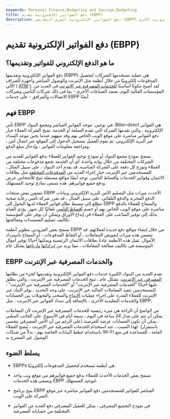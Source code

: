```yaml
---
keywords: Personal Finance,Budgeting and Savings,Budgeting
title: دفع الفواتير الإلكترونية تقديم (EBPP)
description: دفع الفواتير الإلكترونية العرض التقديمي (EBPP) هو عملية تستخدمها الشركات لتحصيل المدفوعات عبر الإنترنت أو الطرق الإلكترونية الأخرى.
---
```


# دفع الفواتير الإلكترونية تقديم (EBPP)
## ما هو الدفع الإلكتروني للفواتير وتقديمها؟

دفع الفواتير الإلكترونية وتقديمها (EBPP) هي عملية تستخدمها الشركات لتحصيل المدفوعات إلكترونيًا من خلال أنظمة مثل الإنترنت والوصول المباشر وأجهزة الصراف الآلي ( [ATM](/atm) ). لقد أصبح مكونًا أساسيًا [للخدمات المصرفية عبر الإنترنت](/onlinebanking) في العديد من المؤسسات المالية اليوم. تعتمد الصناعات الأخرى - بما في ذلك شركات التأمين وشركات الاتصالات والمرافق - على خدمات EBPP أيضًا.

## فهم EBPP

تأتي EBPP في نوعين: موجه الفواتير المباشر ومجمع البنوك. Biller-direct هي الفواتير الإلكترونية ، والتي تقدمها الشركة التي تقدم السلعة أو الخدمة. تمنح الشركة العملاء خيار دفع الفواتير مباشرة على موقع الويب الخاص بهم وقد تنبههم عندما يحين موعد السداد عبر البريد الإلكتروني. ثم يقوم العميل بتسجيل الدخول إلى الموقع عبر اتصال آمن ، ومراجعة معلومات الفواتير ، وإدخال مبلغ الدفع.

يسمح نموذج مجمع البنوك أو نموذج توحيد الفواتير للعملاء بدفع الفواتير للعديد من الشركات المختلفة من خلال بوابة واحدة. أي أن الخدمة تجمع مدفوعات مختلفة من العملاء وتوزع كل دفعة على الشركة المناسبة. قد يقدم أحد البنوك ، على سبيل المثال ، للمستخدمين عبر الإنترنت خيار إجراء العديد من [المدفوعات المختلفة](/payment) مثل بطاقات الائتمان وفواتير الخدمات وأقساط التأمين. توجد أيضًا مواقع مستقلة تتيح للأشخاص عرض ودفع جميع فواتيرهم. هذه تسمى نماذج توحيد المستهلك.

تتضمن بعض منتجات EBPP الأحدث ميزات مثل التسليم الآمن للبريد الإلكتروني وبيانات الدفع المخزنة والدفع التلقائي. على سبيل المثال ، قد تقرر شركة تأمين رعاية صحية تتطلع إلى تبسيط نظام فواتير العملاء لديها التحول إلى EBPP والسماح للعملاء بالدفع مباشرة على موقع الويب الخاص بهم أو خصم [أقساط التأمين](/insurance-premium) تلقائيًا كل شهر. يؤدي القيام بذلك إلى توفير المتاعب على العملاء في إيداع الأوراق ويمكن أن يوفر على المؤسسة تكاليف تسليم المستندات ومعالجتها.

يسمح بعض المزودين بتطوير أنظمة EBPP من خلال إنشاء مواقع دفع جديدة لعملائهم. قد تتضمن هذه ميزات لتفويض المعاملات ، أو التقاط المدفوعات ، أو السماح باسترداد الأموال. تقبل هذه الأنظمة عادةً بطاقات الائتمان الرئيسية ويمكنها أحيانًا توفير أموال المؤسسة في تكاليف معالجة المعاملات ، مما يزيد من [إيراداتها](/revenue) [وأرباحها](/profit) بشكل عام.

## EBPP والخدمات المصرفية عبر الإنترنت

تقدم العديد من البنوك الكبيرة خدمات دفع الفواتير الإلكترونية وتقديمها كجزء من نظامها [المصرفي عبر الإنترنت](/onlinebanking). بشكل عام ، تتيح الخدمات المصرفية عبر الإنترنت ، والتي يطلق عليها أحيانًا "الخدمات المصرفية عبر الإنترنت" أو "الخدمات المصرفية عبر الإنترنت" ، للمستخدمين تنفيذ المعاملات المالية عبر الإنترنت. على وجه التحديد ، يوفر البنك عبر الإنترنت للعملاء القدرة على إجراء عمليات [الإيداع](/deposit) والسحب والتحويلات بين الحسابات والخدمات التقليدية الأخرى ، بالإضافة إلى سداد الفواتير عبر الإنترنت ، مثل EBPP.

من الواضح أن الراحة هي ميزة رئيسية للخدمات المصرفية عبر الإنترنت لأن المعاملات يمكن أن تتم على مدار 24 ساعة في اليوم ، سبعة أيام في الأسبوع. على الجانب السلبي ، يمكن أن تكون الحسابات عرضة للقرصنة (على الرغم من أن الأمن المصرفي يتحسن باستمرار). لهذا السبب ، عند استخدام الخدمات المصرفية عبر الإنترنت ، يُنصح العملاء باستخدام خطط البيانات الخاصة بهم ، بدلاً من شبكات Wi-Fi العامة ، للمساعدة في منع الوصول غير المصرح به.

## يسلط الضوء

- EBPPs هي أنظمة تستخدم لتحصيل المدفوعات إلكترونيًا.

- تسمح بعض الخدمات الأحدث للعملاء بدفع جميع فواتيرهم من موقع ويب واحد وتسمى هذه الخدمات EBPP لتوحيد المستهلك.

- يتيح برنامج EBPP المباشر للفواتير للمستخدمين دفع الفواتير مباشرة عبر موقع الشركة على الويب.

- في نموذج التجميع المصرفي ، يمكن للعميل المصرفي دفع العديد من الفواتير المختلفة من حساباته المصرفية.

